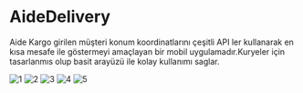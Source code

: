 # AideDelivery


Aide Kargo girilen müşteri konum koordinatlarını çeşitli API ler kullanarak en kısa mesafe
ile göstermeyi amaçlayan bir mobil uygulamadır.Kuryeler için tasarlanmıs olup basit
arayüzü ile kolay kullanımı saglar.



![1](https://github.com/dalcns1405/Aide_Delivery/assets/55889225/7a110d0a-f062-4f6f-bef6-bb0542a84ee6)
![2](https://github.com/dalcns1405/Aide_Delivery/assets/55889225/5391a700-a13f-4ade-8d65-13b6e8b29ebf)
![3](https://github.com/dalcns1405/Aide_Delivery/assets/55889225/1106dc96-e28c-4c71-b66b-94ec821dd23b)
![4](https://github.com/dalcns1405/Aide_Delivery/assets/55889225/250624e4-1a54-4b55-b22d-bdfc3a002a1c)
![5](https://github.com/dalcns1405/Aide_Delivery/assets/55889225/281241ef-0526-4354-bccd-56a6c5182ac2)

